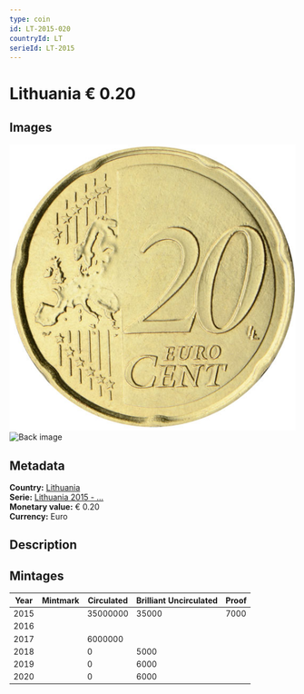 ```yaml
---
type: coin
id: LT-2015-020
countryId: LT
serieId: LT-2015
---
```


# Lithuania € 0.20

## Images

![Front image](../../../img/common-2007-020.png) ![Back image](img/lithuania-2015-020.png)

## Metadata

**Country:** [Lithuania](../index.md)\
**Serie:** [Lithuania 2015 - ...](index.md)\
**Monetary value:** € 0.20\
**Currency:** Euro

## Description


## Mintages

| Year | Mintmark | Circulated | Brilliant Uncirculated | Proof |
| ---- | -------- | ---------- | ---------------------- | ----- |
| 2015 |  | 35000000| 35000 | 7000 |
| 2016 |  | |  |  |
| 2017 |  | 6000000|  |  |
| 2018 |  | 0| 5000 |  |
| 2019 |  | 0| 6000 |  |
| 2020 |  | 0| 6000 |  |
